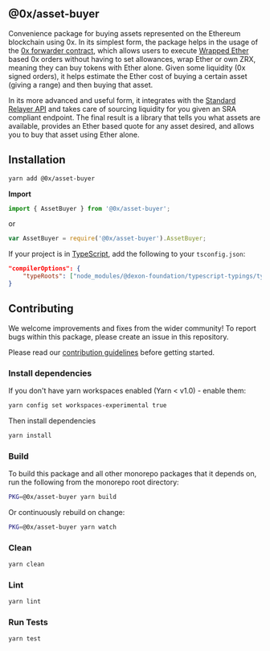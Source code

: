 ## @0x/asset-buyer

Convenience package for buying assets represented on the Ethereum blockchain using 0x. In its simplest form, the package helps in the usage of the [0x forwarder contract](https://github.com/0xProject/0x-protocol-specification/blob/master/v2/forwarder-specification.md), which allows users to execute [Wrapped Ether](https://weth.io/) based 0x orders without having to set allowances, wrap Ether or own ZRX, meaning they can buy tokens with Ether alone. Given some liquidity (0x signed orders), it helps estimate the Ether cost of buying a certain asset (giving a range) and then buying that asset.

In its more advanced and useful form, it integrates with the [Standard Relayer API](https://github.com/0xProject/standard-relayer-api) and takes care of sourcing liquidity for you given an SRA compliant endpoint. The final result is a library that tells you what assets are available, provides an Ether based quote for any asset desired, and allows you to buy that asset using Ether alone.

## Installation

```bash
yarn add @0x/asset-buyer
```

**Import**

```typescript
import { AssetBuyer } from '@0x/asset-buyer';
```

or

```javascript
var AssetBuyer = require('@0x/asset-buyer').AssetBuyer;
```

If your project is in [TypeScript](https://www.typescriptlang.org/), add the following to your `tsconfig.json`:

```json
"compilerOptions": {
    "typeRoots": ["node_modules/@dexon-foundation/typescript-typings/types", "node_modules/@types"],
}
```

## Contributing

We welcome improvements and fixes from the wider community! To report bugs within this package, please create an issue in this repository.

Please read our [contribution guidelines](../../CONTRIBUTING.md) before getting started.

### Install dependencies

If you don't have yarn workspaces enabled (Yarn < v1.0) - enable them:

```bash
yarn config set workspaces-experimental true
```

Then install dependencies

```bash
yarn install
```

### Build

To build this package and all other monorepo packages that it depends on, run the following from the monorepo root directory:

```bash
PKG=@0x/asset-buyer yarn build
```

Or continuously rebuild on change:

```bash
PKG=@0x/asset-buyer yarn watch
```

### Clean

```bash
yarn clean
```

### Lint

```bash
yarn lint
```

### Run Tests

```bash
yarn test
```
